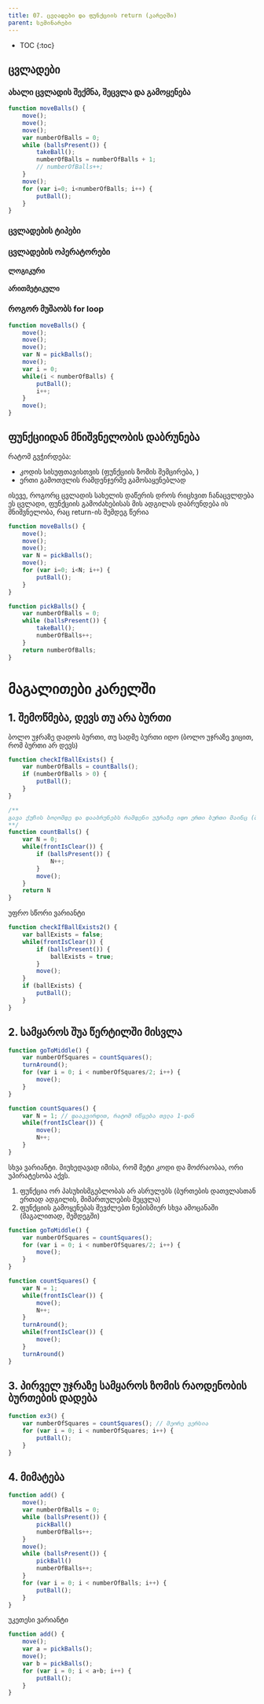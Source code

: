 ```yaml
---
title: 07. ცვლადები და ფუნქციის return (კარელში)
parent: სემინარები
---
```


- TOC
{:toc}


## ცვლადები
### ახალი ცვლადის შექმნა, შეცვლა და გამოყენება
```js
function moveBalls() {
    move();
    move();
    move();
    var numberOfBalls = 0;
    while (ballsPresent()) {
        takeBall();
        numberOfBalls = numberOfBalls + 1;
        // numberOfBalls++; 
    }
    move();
    for (var i=0; i<numberOfBalls; i++) {
        putBall();
    }
}
```

### ცვლადების ტიპები


### ცვლადების ოპერატორები
#### ლოგიკური

#### არითმეტიკული

### როგორ მუშაობს for loop

```js
function moveBalls() {
    move();
    move();
    move();
    var N = pickBalls();
    move();
    var i = 0;
    while(i < numberOfBalls) {
        putBall();
        i++;
    }
    move();
}
```

## ფუნქციიდან მნიშვნელობის დაბრუნება
რატომ გვჭირდება: 
- კოდის სისუფთავისთვის (ფუნქციის ზომის შემცირება, )
- ერთი გამოთვლის რამდენჯერმე გამოსაყენებლად

ისევე, როგორც ცვლადის სახელის დაწერის დროს რიცხვით ჩანაცვლდება ეს ცვლადი, ფუნქციის გამოძახებისას მის ადგილას დაბრუნდება ის მნიშვნელობა, რაც return-ის შემდეგ წერია


```js
function moveBalls() {
    move();
    move();
    move();
    var N = pickBalls();
    move();
    for (var i=0; i<N; i++) {
        putBall();
    }
}

function pickBalls() {
    var numberOfBalls = 0;
    while (ballsPresent()) {
        takeBall();
        numberOfBalls++;
    }
    return numberOfBalls;
}
```

# მაგალითები კარელში
## 1. შემოწმება, დევს თუ არა ბურთი
ბოლო უჯრაზე დადოს ბურთი, თუ სადმე ბურთი იდო (ბოლო უჯრაზე ვიცით, რომ ბურთი არ დევს)
```js
function checkIfBallExists() {
    var numberOfBalls = countBalls();
    if (numberOfBalls > 0) {
        putBall();
    }
}

/**
გავა ქუჩის ბოლომდე და დააბრუნებს რამდენი უჯრაზე იდო ერთი ბურთი მაინც (ბოლო უჯრის გამოკლებით)
**/
function countBalls() {
    var N = 0;
    while(frontIsClear()) {
        if (ballsPresent()) {
            N++;
        }
        move();
    }
    return N
}
```

უფრო სწორი ვარიანტი
```js
function checkIfBallExists2() {
    var ballExists = false;
    while(frontIsClear()) {
        if (ballsPresent()) {
            ballExists = true;
        }
        move();
    }
    if (ballExists) {
        putBall();
    }
}
```

## 2. სამყაროს შუა წერტილში მისვლა
```js
function goToMiddle() {
    var numberOfSquares = countSquares();
    turnAround();
    for (var i = 0; i < numberOfSquares/2; i++) {
        move();
    }
}

function countSquares() {
    var N = 1; // დააკვირდით, რატომ იწყება თვლა 1-დან
    while(frontIsClear()) {
        move();
        N++;
    }
}
```

სხვა ვარიანტი. მიუხედავად იმისა, რომ მეტი კოდი და მოძრაობაა, ორი უპირატესობა აქვს.

1. ფუნქცია ორ პასუხისმგებლობას არ ასრულებს (ბურთების დათვლასთან ერთად ადგილის, მიმართულების შეცვლა)
2. ფუნქციის გამოყენებას შევძლებთ ნებისმიერ სხვა ამოცანაში (მაგალითად, შემდეგში)

```js
function goToMiddle() {
    var numberOfSquares = countSquares();
    for (var i = 0; i < numberOfSquares/2; i++) {
        move();
    }
}

function countSquares() {
    var N = 1; 
    while(frontIsClear()) {
        move();
        N++;
    }
    turnAround();
    while(frontIsClear()) {
        move();
    }
    turnAround()
}
```

## 3. პირველ უჯრაზე სამყაროს ზომის რაოდენობის ბურთების დადება

```js
function ex3() {
    var numberOfSquares = countSquares(); // მეორე ვერსია
    for (var i = 0; i < numberOfSquares; i++) {
        putBall();
    }
}
```

## 4. მიმატება

```js
function add() {
    move();
    var numberOfBalls = 0;
    while (ballsPresent()) {
        pickBall()
        numberOfBalls++;
    }
    move();
    while (ballsPresent()) {
        pickBall()
        numberOfBalls++;
    }
    for (var i = 0; i < numberOfBalls; i++) {
        putBall();
    }
}
```

უკეთესი ვარიანტი

```js
function add() {
    move();
    var a = pickBalls();
    move();
    var b = pickBalls();
    for (var i = 0; i < a+b; i++) {
        putBall();
    }
}
```



